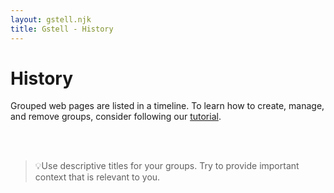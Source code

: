```yaml
---
layout: gstell.njk
title: Gstell - History
---
```


# History
Grouped web pages are listed in a timeline. To learn how to create, manage, and remove groups, consider following our [tutorial](../tutorial).

<br>
<br>

> 💡Use descriptive titles for your groups. Try to provide important context that is relevant to you.
